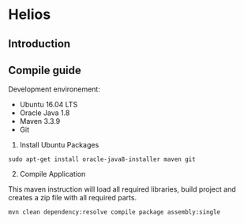 # Helios
## Introduction

## Compile guide

Development environement:
- Ubuntu 16.04 LTS
- Oracle Java 1.8
- Maven 3.3.9
- Git

1. Install Ubuntu Packages

~~~
sudo apt-get install oracle-java8-installer maven git
~~~

2. Compile Application

This maven instruction will load all required libraries, build project 
and creates a zip file with all required parts.
~~~
mvn clean dependency:resolve compile package assembly:single
~~~


